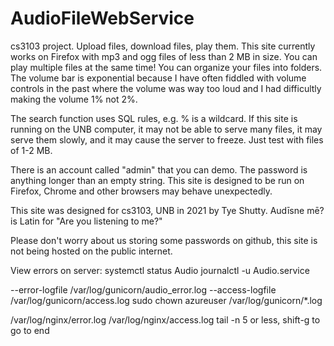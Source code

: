 # AudioFileWebService

cs3103 project. Upload files, download files, play them.
This site currently works on Firefox with mp3 and ogg files of less than 2 MB in size.
You can play multiple files at the same time! You can organize your 
files into folders. The volume bar is exponential because I have often fiddled with 
volume controls in the past where the volume was way too loud and I had difficultly making the volume 1% not 2%.

The search function uses SQL rules, e.g. % is a wildcard. If this site is running on the UNB computer, it may not be
able to serve many files, it may serve them slowly, and it may cause the server to freeze. 
Just test with files of 1-2 MB.

There is an account called "admin" that you can demo. The password is anything longer than an empty string.
This site is designed to be run on Firefox, Chrome and other browsers may behave unexpectedly.

This site was designed for cs3103, UNB in 2021 by Tye Shutty. Audīsne mē? is Latin for "Are you listening to me?"

Please don't worry about us storing some passwords on github, this site is not being hosted on the public internet.

View errors on server: 
systemctl status Audio
journalctl -u Audio.service

 --error-logfile /var/log/gunicorn/audio_error.log --access-logfile /var/log/gunicorn/access.log
sudo chown azureuser /var/log/gunicorn/*.log
<!-- https://mattsegal.dev/django-gunicorn-nginx-logging.html -->
/var/log/nginx/error.log
/var/log/nginx/access.log
tail -n 5
or less, shift-g to go to end
